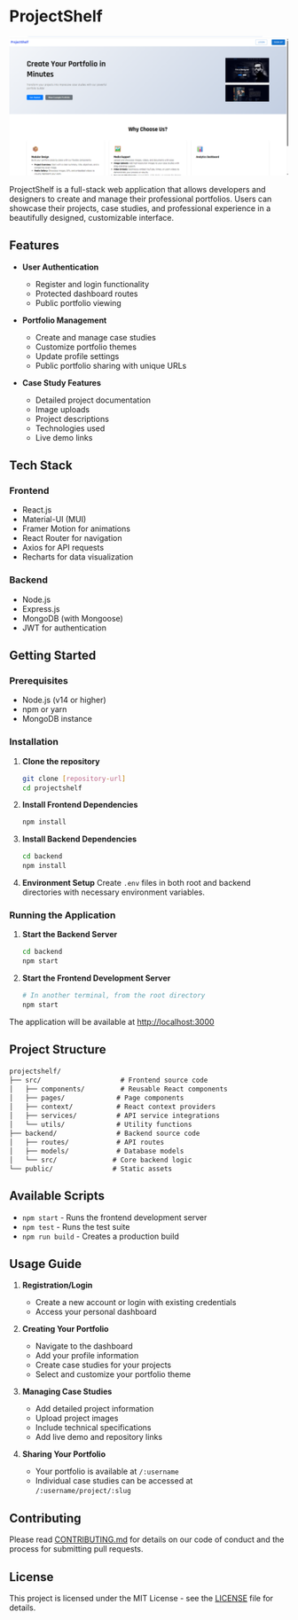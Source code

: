 # ProjectShelf

![ProjectShelf Screenshot](public/projectshelfimage.png)

ProjectShelf is a full-stack web application that allows developers and designers to create and manage their professional portfolios. Users can showcase their projects, case studies, and professional experience in a beautifully designed, customizable interface.

## Features

- **User Authentication**
  - Register and login functionality
  - Protected dashboard routes
  - Public portfolio viewing

- **Portfolio Management**
  - Create and manage case studies
  - Customize portfolio themes
  - Update profile settings
  - Public portfolio sharing with unique URLs

- **Case Study Features**
  - Detailed project documentation
  - Image uploads
  - Project descriptions
  - Technologies used
  - Live demo links

## Tech Stack

### Frontend
- React.js
- Material-UI (MUI)
- Framer Motion for animations
- React Router for navigation
- Axios for API requests
- Recharts for data visualization

### Backend
- Node.js
- Express.js
- MongoDB (with Mongoose)
- JWT for authentication

## Getting Started

### Prerequisites
- Node.js (v14 or higher)
- npm or yarn
- MongoDB instance

### Installation

1. **Clone the repository**
   ```bash
   git clone [repository-url]
   cd projectshelf
   ```

2. **Install Frontend Dependencies**
   ```bash
   npm install
   ```

3. **Install Backend Dependencies**
   ```bash
   cd backend
   npm install
   ```

4. **Environment Setup**
   Create `.env` files in both root and backend directories with necessary environment variables.

### Running the Application

1. **Start the Backend Server**
   ```bash
   cd backend
   npm start
   ```

2. **Start the Frontend Development Server**
   ```bash
   # In another terminal, from the root directory
   npm start
   ```

The application will be available at [http://localhost:3000](http://localhost:3000)

## Project Structure

```
projectshelf/
├── src/                    # Frontend source code
│   ├── components/         # Reusable React components
│   ├── pages/             # Page components
│   ├── context/           # React context providers
│   ├── services/          # API service integrations
│   └── utils/             # Utility functions
├── backend/               # Backend source code
│   ├── routes/            # API routes
│   ├── models/            # Database models
│   └── src/              # Core backend logic
└── public/               # Static assets
```

## Available Scripts

- `npm start` - Runs the frontend development server
- `npm test` - Runs the test suite
- `npm run build` - Creates a production build

## Usage Guide

1. **Registration/Login**
   - Create a new account or login with existing credentials
   - Access your personal dashboard

2. **Creating Your Portfolio**
   - Navigate to the dashboard
   - Add your profile information
   - Create case studies for your projects
   - Select and customize your portfolio theme

3. **Managing Case Studies**
   - Add detailed project information
   - Upload project images
   - Include technical specifications
   - Add live demo and repository links

4. **Sharing Your Portfolio**
   - Your portfolio is available at `/:username`
   - Individual case studies can be accessed at `/:username/project/:slug`

## Contributing

Please read [CONTRIBUTING.md](CONTRIBUTING.md) for details on our code of conduct and the process for submitting pull requests.

## License

This project is licensed under the MIT License - see the [LICENSE](LICENSE) file for details.
